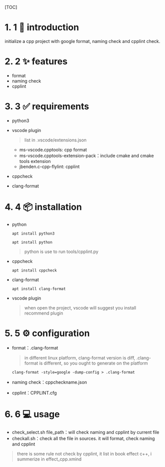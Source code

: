 [TOC]

# 1. 1 📌 introduction

initialize a cpp project with google format, naming check and cpplint check.

# 2. 2 ✨ features
* format 
* naming check
* cpplint

# 3. 3 ✅ requirements
* python3

* vscode plugin
  > list in .vscode/extensions.json
  * ms-vscode.cpptools: cpp format
  * ms-vscode.cpptools-extension-pack：include cmake and cmake tools extension
  * jbenden.c-cpp-flylint: cpplint

* cppcheck 

* clang-format

# 4. 4 📦 installation
* python
  ~~~
  apt install python3
  ~~~
  ~~~
  apt install python
  ~~~
  > python is use to run tools/cpplint.py
* cppcheck 
  ~~~
  apt install cppcheck
  ~~~

* clang-format
  ~~~
  apt install clang-format
  ~~~

* vscode plugin
  > when open the project, vscode will suggest you install recommend plugin


# 5. 5 ⚙️ configuration

* format：.clang-format
  > in different linux platform, clang-format version is diff, .clang-format is different, so you ought to generate on the platform
  ~~~
  clang-format -style=google -dump-config > .clang-format
  ~~~

* naming check：cppcheckname.json

* cpplint：CPPLINT.cfg


# 6. 6 💻 usage

* check_select.sh file_path：will check naming and cpplint by current file
* checkall.sh：check all the file in sources. it will format, check naming and cpplint


> there is some rule not check by cpplint, it list in book effect c++, i summerize in effect_cpp.xmind
